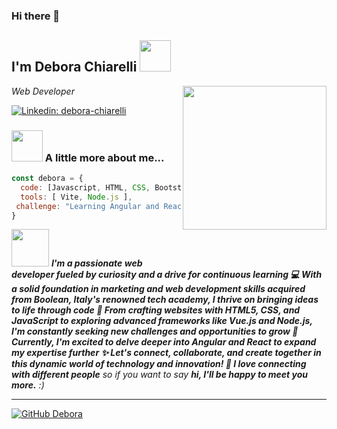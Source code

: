 ### Hi there 👋


<h2> I'm Debora Chiarelli <img src="https://media.giphy.com/media/d7bf31t07feJBZ4XKd/giphy.gif" width="50"></h2>
<img align='right' src="https://media.giphy.com/media/v1.Y2lkPTc5MGI3NjExOGJ6cnZrMWVhZmZsZnVrYzJsOTg0MnhnaGhtYWRzbGg1MHcxZjcxciZlcD12MV9pbnRlcm5hbF9naWZfYnlfaWQmY3Q9Zw/RkWCKSpNUbb7nZkGzD/giphy.gif" width="230">
<p><em> Web Developer</em></p>

[![Linkedin: debora-chiarelli](https://img.shields.io/badge/-deborachiarelli-blue?style=flat-square&logo=Linkedin&logoColor=white&link=https://www.linkedin.com/in/debora-chiarelli/)](https://www.linkedin.com/in/debora-chiarelli/)

### <img src="https://media.giphy.com/media/jaWSNspKe5xeCZn0Qg/giphy.gif" width="50"> A little more about me...  

```javascript
const debora = {
  code: [Javascript, HTML, CSS, Bootstrap, Vue.js, Sass ],
  tools: [ Vite, Node.js ],
 challenge: "Learning Angular and React"
}
```

<img src="https://media.giphy.com/media/v1.Y2lkPTc5MGI3NjExYTl2aXcwdDV4cTZ6a3RnNDlyYzN6YmJ2eTE4Y2x6bHJ3enp4azU1NyZlcD12MV9pbnRlcm5hbF9naWZfYnlfaWQmY3Q9Zw/A5ZYeQvPfTC1cxz0Nk/giphy.gif" width="60"> <em><b>
I'm a passionate web developer fueled by curiosity and a drive for continuous learning 💻
With a solid foundation in marketing and web development skills acquired from Boolean, Italy's renowned tech academy, I thrive on bringing ideas to life through code 🤩
From crafting websites with HTML5, CSS, and JavaScript to exploring advanced frameworks like Vue.js and Node.js, I'm constantly seeking new challenges and opportunities to grow 💪
Currently, I'm excited to delve deeper into Angular and React to expand my expertise further ✨
Let's connect, collaborate, and create together in this dynamic world of technology and innovation! 🚀
I love connecting with different people</b> so if you want to say <b>hi, I'll be happy to meet you more.</b> :)</em>

---

[![GitHub Debora](https://img.shields.io/github/followers/DeboraChiarelli?label=follow&style=social)](https://github.com/DeboraChiarelli)




